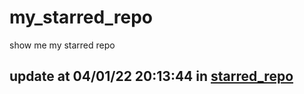 # my_starred_repo
show me my starred repo

update at 04/01/22 20:13:44 in [starred_repo](./index.html)
---

